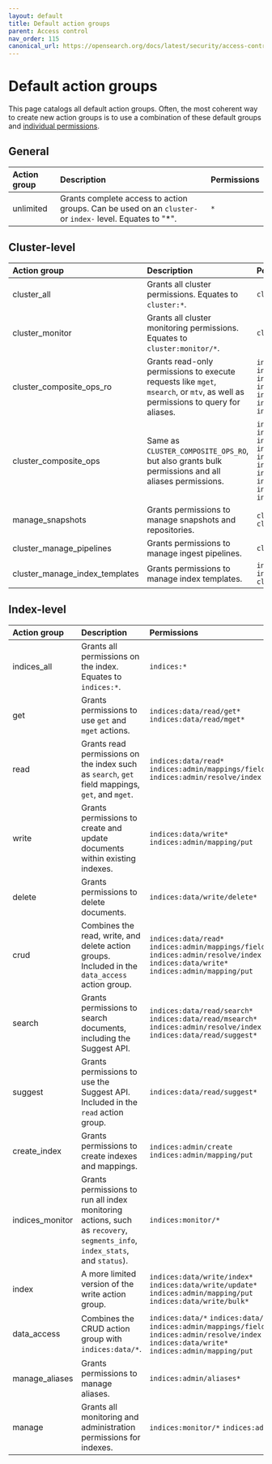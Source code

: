 ```yaml
---
layout: default
title: Default action groups
parent: Access control
nav_order: 115
canonical_url: https://opensearch.org/docs/latest/security/access-control/default-action-groups/
---
```


# Default action groups

This page catalogs all default action groups. Often, the most coherent way to create new action groups is to use a combination of these default groups and [individual permissions]({{site.url}}{{site.baseurl}}/security/access-control/permissions/).


## General

| Action group | Description | Permissions |
| :--- | :--- | :--- |
| unlimited | Grants complete access to action groups. Can be used on an `cluster-` or `index-` level. Equates to "*". | `*` |



## Cluster-level

| Action group | Description | Permissions |
| :--- | :--- | :--- |
| cluster_all | Grants all cluster permissions. Equates to `cluster:*`. | `cluster:*` |
| cluster_monitor | Grants all cluster monitoring permissions. Equates to `cluster:monitor/*`. | `cluster:monitor/*` |
| cluster_composite_ops_ro | Grants read-only permissions to execute requests like `mget`, `msearch`, or `mtv`, as well as permissions to query for aliases. | `indices:data/read/mget` `indices:data/read/msearch` `indices:data/read/mtv` `indices:admin/aliases/exists*` `indices:admin/aliases/get*` `indices:data/read/scroll` `indices:admin/resolve/index` |
| cluster_composite_ops | Same as `CLUSTER_COMPOSITE_OPS_RO`, but also grants bulk permissions and all aliases permissions. | `indices:data/write/bulk` `indices:admin/aliases*` `indices:data/write/reindex` `indices:data/read/mget` `indices:data/read/msearch` `indices:data/read/mtv` `indices:admin/aliases/exists*` `indices:admin/aliases/get*` `indices:data/read/scroll` `indices:admin/resolve/index` |
| manage_snapshots | Grants permissions to manage snapshots and repositories. | `cluster:admin/snapshot/*` `cluster:admin/repository/*` |
| cluster_manage_pipelines | Grants permissions to manage ingest pipelines. | `cluster:admin/ingest/pipeline/*` |
| cluster_manage_index_templates | Grants permissions to manage index templates. | `indices:admin/template/*` `indices:admin/index_template/*` `cluster:admin/component_template/*` |


## Index-level

| Action group | Description | Permissions |
| :--- | :--- | :--- |
| indices_all | Grants all permissions on the index. Equates to `indices:*`. | `indices:*` |
| get | Grants permissions to use `get` and `mget` actions. | `indices:data/read/get*` `indices:data/read/mget*` |
| read | Grants read permissions on the index such as `search`, `get` field mappings, `get`, and `mget`. | `indices:data/read*` `indices:admin/mappings/fields/get*` `indices:admin/resolve/index` |
| write | Grants permissions to create and update documents within existing indexes. | `indices:data/write*` `indices:admin/mapping/put` |
| delete | Grants permissions to delete documents. | `indices:data/write/delete*` |
| crud | Combines the read, write, and delete action groups. Included in the `data_access` action group. | `indices:data/read*` `indices:admin/mappings/fields/get*` `indices:admin/resolve/index` `indices:data/write*` `indices:admin/mapping/put` |
| search | Grants permissions to search documents, including the Suggest API. | `indices:data/read/search*` `indices:data/read/msearch*` `indices:admin/resolve/index` `indices:data/read/suggest*` |
| suggest | Grants permissions to use the Suggest API. Included in the `read` action group. | `indices:data/read/suggest*` |
| create_index | Grants permissions to create indexes and mappings. | `indices:admin/create` `indices:admin/mapping/put` |
| indices_monitor | Grants permissions to run all index monitoring actions, such as `recovery`, `segments_info`, `index_stats`, and `status`). | `indices:monitor/*` |
| index | A more limited version of the write action group. | `indices:data/write/index*` `indices:data/write/update*` `indices:admin/mapping/put` `indices:data/write/bulk*` |
| data_access | Combines the CRUD action group with `indices:data/*`. | `indices:data/*` `indices:data/read*` `indices:admin/mappings/fields/get*` `indices:admin/resolve/index` `indices:data/write*` `indices:admin/mapping/put` |
| manage_aliases | Grants permissions to manage aliases. | `indices:admin/aliases*` |
| manage | Grants all monitoring and administration permissions for indexes. | `indices:monitor/*` `indices:admin/*` |
